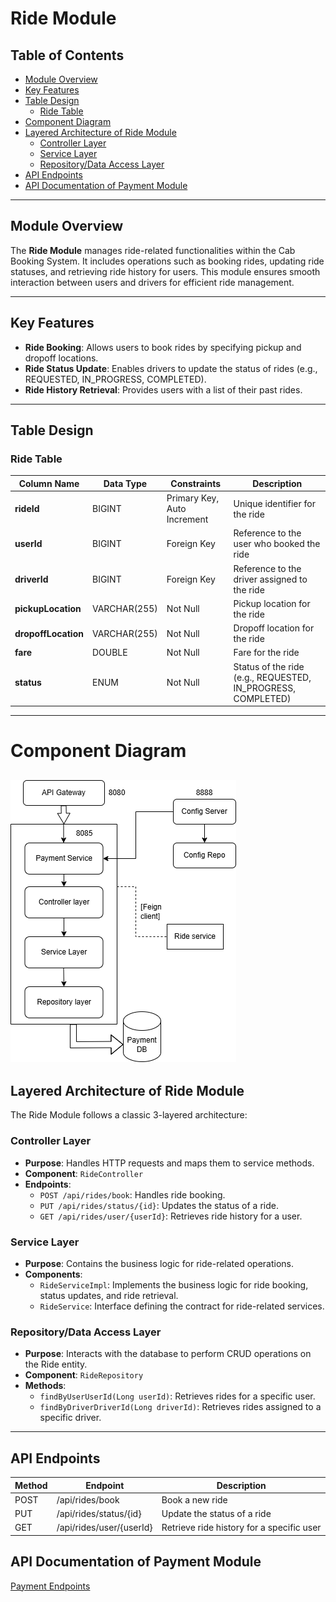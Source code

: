 # Ride Module

## Table of Contents
- [Module Overview](#module-overview)
- [Key Features](#key-features)
- [Table Design](#table-design)
    - [Ride Table](#ride-table)
- [Component Diagram](#component-diagram)
- [Layered Architecture of Ride Module](#layered-architecture-of-ride-module)
    - [Controller Layer](#controller-layer)
    - [Service Layer](#service-layer)
    - [Repository/Data Access Layer](#repositorydata-access-layer)
- [API Endpoints](#api-endpoints)
- [API Documentation of Payment Module](#api-documentation-of-payment-module)

---

## Module Overview

The **Ride Module** manages ride-related functionalities within the Cab Booking System. It includes operations such as booking rides, updating ride statuses, and retrieving ride history for users. This module ensures smooth interaction between users and drivers for efficient ride management.

---

## Key Features
- **Ride Booking**: Allows users to book rides by specifying pickup and dropoff locations.
- **Ride Status Update**: Enables drivers to update the status of rides (e.g., REQUESTED, IN_PROGRESS, COMPLETED).
- **Ride History Retrieval**: Provides users with a list of their past rides.

---

## Table Design

### Ride Table
| Column Name        | Data Type         | Constraints                  | Description                                 |
|--------------------|-------------------|------------------------------|---------------------------------------------|
| **rideId**         | BIGINT            | Primary Key, Auto Increment  | Unique identifier for the ride              |
| **userId**         | BIGINT            | Foreign Key                  | Reference to the user who booked the ride   |
| **driverId**       | BIGINT            | Foreign Key                  | Reference to the driver assigned to the ride|
| **pickupLocation** | VARCHAR(255)      | Not Null                     | Pickup location for the ride                |
| **dropoffLocation**| VARCHAR(255)      | Not Null                     | Dropoff location for the ride               |
| **fare**           | DOUBLE            | Not Null                     | Fare for the ride                           |
| **status**         | ENUM              | Not Null                     | Status of the ride (e.g., REQUESTED, IN_PROGRESS, COMPLETED) |

---

# Component Diagram

![Payment component diagram](./component/payment.png)
---

## Layered Architecture of Ride Module

The Ride Module follows a classic 3-layered architecture:

### Controller Layer
- **Purpose**: Handles HTTP requests and maps them to service methods.
- **Component**: `RideController`
- **Endpoints**:
    - `POST /api/rides/book`: Handles ride booking.
    - `PUT /api/rides/status/{id}`: Updates the status of a ride.
    - `GET /api/rides/user/{userId}`: Retrieves ride history for a user.

### Service Layer
- **Purpose**: Contains the business logic for ride-related operations.
- **Components**:
    - `RideServiceImpl`: Implements the business logic for ride booking, status updates, and ride retrieval.
    - `RideService`: Interface defining the contract for ride-related services.
### Repository/Data Access Layer
- **Purpose**: Interacts with the database to perform CRUD operations on the Ride entity.
- **Component**: `RideRepository`
- **Methods**:
    - `findByUserUserId(Long userId)`: Retrieves rides for a specific user.
    - `findByDriverDriverId(Long driverId)`: Retrieves rides assigned to a specific driver.

---

## API Endpoints

| Method | Endpoint                      | Description                                 |
|--------|-------------------------------|---------------------------------------------|
| POST   | /api/rides/book               | Book a new ride                             |
| PUT    | /api/rides/status/{id}        | Update the status of a ride                 |
| GET    | /api/rides/user/{userId}      | Retrieve ride history for a specific user   |



## API Documentation of Payment Module

 [Payment  Endpoints](../API_documentation/Payment.md)